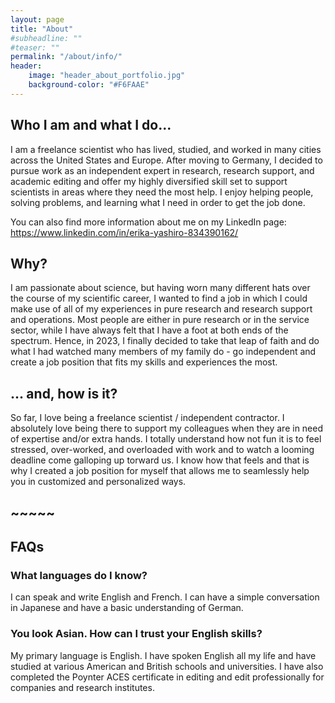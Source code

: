 ```yaml
---
layout: page
title: "About"
#subheadline: ""
#teaser: ""
permalink: "/about/info/"
header:
    image: "header_about_portfolio.jpg"
    background-color: "#F6FAAE"
---
```





## Who I am and what I do...
I am a freelance scientist who has lived, studied, and worked in many cities across the United States and Europe. After moving to Germany, I decided to pursue work as an independent expert in research, research support, and academic editing and offer my highly diversified skill set to support scientists in areas where they need the most help. I enjoy helping people, solving problems, and learning what I need in order to get the job done.

You can also find more information about me on my LinkedIn page: <a href="https://www.linkedin.com/in/erika-yashiro-834390162/">https://www.linkedin.com/in/erika-yashiro-834390162/</a>

## Why?
I am passionate about science, but having worn many different hats over the course of my scientific career, I wanted to find a job in which I could make use of all of my experiences in pure research and research support and operations. Most people are either in pure research or in the service sector, while I have always felt that I have a foot at both ends of the spectrum. Hence, in 2023, I finally decided to take that leap of faith and do what I had watched many members of my family do - go independent and create a job position that fits my skills and experiences the most.

## ... and, how is it?
So far, I love being a freelance scientist / independent contractor. I absolutely love being there to support my colleagues when they are in need of expertise and/or extra hands. I totally understand how not fun it is to feel stressed, over-worked, and overloaded with work and to watch a looming deadline come galloping up torward us. I know how that feels and that is why I created a job position for myself that allows me to seamlessly help you in customized and personalized ways.

## ~~~~~

## FAQs

### What languages do I know?
I can speak and write English and French. I can have a simple conversation in Japanese and have a basic understanding of German.

### You look Asian. How can I trust your English skills?
My primary language is English. I have spoken English all my life and have studied at various American and British schools and universities. I have also completed the Poynter ACES certificate in editing and edit professionally for companies and research institutes.
